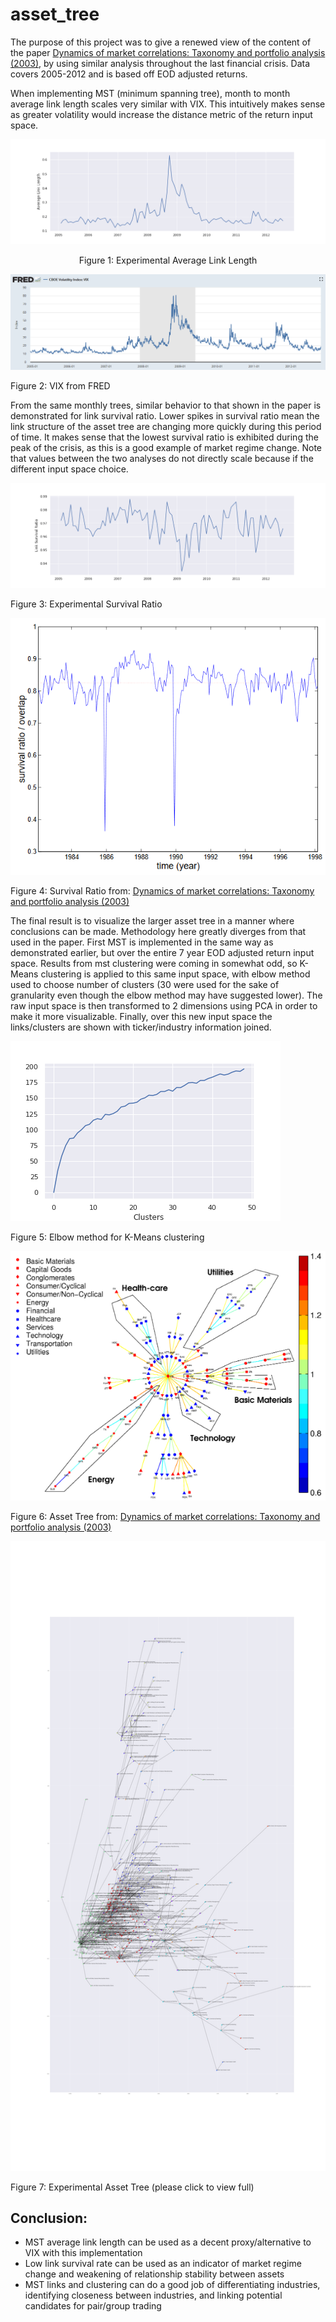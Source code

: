 # asset_tree

The purpose of this project was to give a renewed view of the content of the paper [Dynamics of market correlations: Taxonomy and portfolio analysis (2003)](https://arxiv.org/abs/cond-mat/0302546), by using similar analysis throughout the last financial crisis. Data covers 2005-2012 and is based off EOD adjusted returns.

When implementing MST (minimum spanning tree), month to month average link length scales very similar with VIX. This intuitively makes sense as greater volatility would increase the distance metric of the return input space.

![alt text](https://github.com/kark23/asset_tree/blob/master/figs/link_l.png?raw=true)
<div align="center">
Figure 1: Experimental Average Link Length
</div>

![alt text](https://github.com/kark23/asset_tree/blob/master/figs/vix.PNG?raw=true)

Figure 2: VIX from FRED

From the same monthly trees, similar behavior to that shown in the paper is demonstrated for link survival ratio. Lower spikes in survival ratio mean the link structure of the asset tree are changing more quickly during this period of time. It makes sense that the lowest survival ratio is exhibited during the peak of the crisis, as this is a good example of market regime change. Note that values between the two analyses do not directly scale because if the different input space choice.

![alt text](https://github.com/kark23/asset_tree/blob/master/figs/surv.png?raw=true)

Figure 3: Experimental Survival Ratio


![alt text](https://github.com/kark23/asset_tree/blob/master/figs/surv_ratio.PNG?raw=true)

Figure 4: Survival Ratio from: [Dynamics of market correlations: Taxonomy and portfolio analysis (2003)](https://arxiv.org/abs/cond-mat/0302546)

The final result is to visualize the larger asset tree in a manner where conclusions can be made. Methodology here greatly diverges from that used in the paper. First MST is implemented in the same way as demonstrated earlier, but over the entire 7 year EOD adjusted return input space. Results from mst clustering were coming in somewhat odd, so K-Means clustering is applied to this same input space, with elbow method used to choose number of clusters (30 were used for the sake of granularity even though the elbow method may have suggested lower). The raw input space is then transformed to 2 dimensions using PCA in order to make it more visualizable. Finally, over this new input space the links/clusters are shown with ticker/industry information joined.

![alt text](https://github.com/kark23/asset_tree/blob/master/figs/elbow.png?raw=true)

Figure 5: Elbow method for K-Means clustering


![alt text](https://github.com/kark23/asset_tree/blob/master/figs/topology_tree.PNG?raw=true)

Figure 6: Asset Tree from: [Dynamics of market correlations: Taxonomy and portfolio analysis (2003)](https://arxiv.org/abs/cond-mat/0302546)


![alt text](https://github.com/kark23/asset_tree/blob/master/figs/full_tree.png?raw=true)

Figure 7: Experimental Asset Tree (please click to view full)

## Conclusion:
* MST average link length can be used as a decent proxy/alternative to VIX with this implementation
* Low link survival rate can be used as an indicator of market regime change and weakening of relationship stability between assets
* MST links and clustering can do a good job of differentiating industries, identifying closeness between industries, and linking potential candidates for pair/group trading
